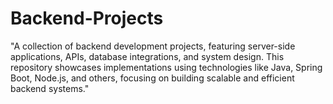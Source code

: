 # Backend-Projects
"A collection of backend development projects, featuring server-side applications, APIs, database integrations, and system design. This repository showcases implementations using technologies like Java, Spring Boot, Node.js, and others, focusing on building scalable and efficient backend systems."
